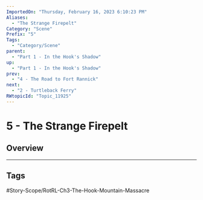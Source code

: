 ```yaml
---
ImportedOn: "Thursday, February 16, 2023 6:10:23 PM"
Aliases:
  - "The Strange Firepelt"
Category: "Scene"
Prefix: "5"
Tags:
  - "Category/Scene"
parent:
  - "Part 1 - In the Hook's Shadow"
up:
  - "Part 1 - In the Hook's Shadow"
prev:
  - "4 - The Road to Fort Rannick"
next:
  - "2 - Turtleback Ferry"
RWtopicId: "Topic_11925"
---
```

# 5 - The Strange Firepelt
## Overview

---
## Tags
#Story-Scope/RotRL-Ch3-The-Hook-Mountain-Massacre

